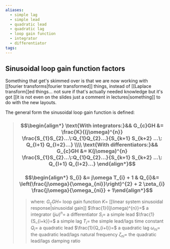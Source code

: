 ```yaml
---
aliases:
  - simple lag
  - simple lead
  - quadratic lead
  - quadratic lag
  - loop gain function
  - integrator
  - differentiator
tags:
---
```


## Sinusoidal loop gain function factors

Something that get's skimmed over is that we are now working with [[fourier transforms|fourier transformed]] things, instead of [[Laplace transform]]ed things... not sure if that's actually needed knowledge but it's got [[it is not even on the slides just a comment in lectures|something]] to do with the new layouts.

The general form the sinusoidal loop gain function is defined:

> ### $$\begin{align*} \text{With integrators:}&& G_{c}GH  &=  \frac{K}{(j\omega)^{n}} \frac{S_{1}S_{2}...\:Q_{1}Q_{2}...}{S_{k+1} S_{k+2} ...\: Q_{l+1} Q_{l+2}...} \\\\ \text{With differentiators:}&& G_{c}GH  &=  K(j\omega)^{n} \frac{S_{1}S_{2}...\:Q_{1}Q_{2}...}{S_{k+1} S_{k+2} ...\: Q_{l+1} Q_{l+2}...} \end{align*}$$
> ### $$\begin{align*} S_{i} &= j\omega T_{i} + 1 & Q_{i}&= \left(\frac{j\omega}{\omega_{ni}}\right)^{2} + 2 \zeta_{i}  \frac{j\omega}{\omega_{ni}} + 1\end{align*}$$
>> where:
>> $G_{c}GH =$ loop gain function
>> $K=$ [[linear system sinusoidal response|sinusoidal gain]]
>> $\frac{1}{(j\omega)^{n}}=$ a integrator
>> $(j\omega)^{n}=$ a differentiator
>> $S_{i}=$ a simple lead
>> $\frac{1}{S_{i+k}}=$ a simple lag
>> $T_{i}=$ the simple lead/lags time constant
>> $Q_{i}=$ a quadratic lead
>> $\frac{1}{Q_{i+l}}=$ a quadratic lag
>> $\omega_{ni}=$ the quadratic lead/lags natural frequency
>> $\zeta_{ni}=$ the quadratic lead/lags damping ratio
